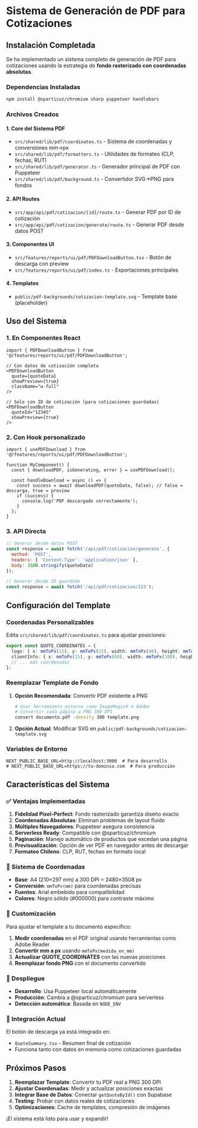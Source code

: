 # Sistema de Generación de PDF para Cotizaciones

## Instalación Completada

Se ha implementado un sistema completo de generación de PDF para cotizaciones usando la estrategia de **fondo rasterizado con coordenadas absolutas**.

### Dependencias Instaladas

```bash
npm install @sparticuz/chromium sharp puppeteer handlebars
```

### Archivos Creados

#### 1. Core del Sistema PDF
- `src/shared/lib/pdf/coordinates.ts` - Sistema de coordenadas y conversiones mm→px
- `src/shared/lib/pdf/formatters.ts` - Utilidades de formateo (CLP, fechas, RUT)
- `src/shared/lib/pdf/generator.ts` - Generador principal de PDF con Puppeteer
- `src/shared/lib/pdf/background.ts` - Convertidor SVG→PNG para fondos

#### 2. API Routes
- `src/app/api/pdf/cotizacion/[id]/route.ts` - Generar PDF por ID de cotización
- `src/app/api/pdf/cotizacion/generate/route.ts` - Generar PDF desde datos POST

#### 3. Componentes UI
- `src/features/reports/ui/pdf/PDFDownloadButton.tsx` - Botón de descarga con preview
- `src/features/reports/ui/pdf/index.ts` - Exportaciones principales

#### 4. Templates
- `public/pdf-backgrounds/cotizacion-template.svg` - Template base (placeholder)

## Uso del Sistema

### 1. En Componentes React

```tsx
import { PDFDownloadButton } from '@/features/reports/ui/pdf/PDFDownloadButton';

// Con datos de cotización completa
<PDFDownloadButton 
  quote={quoteData} 
  showPreview={true}
  className="w-full"
/>

// Solo con ID de cotización (para cotizaciones guardadas)
<PDFDownloadButton 
  quoteId="12345" 
  showPreview={true}
/>
```

### 2. Con Hook personalizado

```tsx
import { usePDFDownload } from '@/features/reports/ui/pdf/PDFDownloadButton';

function MyComponent() {
  const { downloadPDF, isGenerating, error } = usePDFDownload();
  
  const handleDownload = async () => {
    const success = await downloadPDF(quoteData, false); // false = descarga, true = preview
    if (success) {
      console.log('PDF descargado correctamente');
    }
  };
}
```

### 3. API Directa

```javascript
// Generar desde datos POST
const response = await fetch('/api/pdf/cotizacion/generate', {
  method: 'POST',
  headers: { 'Content-Type': 'application/json' },
  body: JSON.stringify(quoteData)
});

// Generar desde ID guardado
const response = await fetch('/api/pdf/cotizacion/123');
```

## Configuración del Template

### Coordenadas Personalizables

Edita `src/shared/lib/pdf/coordinates.ts` para ajustar posiciones:

```typescript
export const QUOTE_COORDINATES = {
  logo: { x: mmToPx(15), y: mmToPx(15), width: mmToPx(40), height: mmToPx(20) },
  clientInfo: { x: mmToPx(15), y: mmToPx(60), width: mmToPx(180), height: mmToPx(35) },
  // ... más coordenadas
};
```

### Reemplazar Template de Fondo

1. **Opción Recomendada**: Convertir PDF existente a PNG
   ```bash
   # Usar herramienta externa como ImageMagick o Adobe
   # Convertir cada página a PNG 300 DPI
   convert documento.pdf -density 300 template.png
   ```

2. **Opción Actual**: Modificar SVG en `public/pdf-backgrounds/cotizacion-template.svg`

### Variables de Entorno

```env
NEXT_PUBLIC_BASE_URL=http://localhost:3000  # Para desarrollo
# NEXT_PUBLIC_BASE_URL=https://tu-dominio.com  # Para producción
```

## Características del Sistema

### ✅ Ventajas Implementadas

1. **Fidelidad Pixel-Perfect**: Fondo rasterizado garantiza diseño exacto
2. **Coordenadas Absolutas**: Eliminan problemas de layout fluido
3. **Múltiples Navegadores**: Puppeteer asegura consistencia
4. **Serverless Ready**: Compatible con @sparticuz/chromium
5. **Paginación**: Manejo automático de productos que excedan una página
6. **Previsualización**: Opción de ver PDF en navegador antes de descargar
7. **Formateo Chileno**: CLP, RUT, fechas en formato local

### 🎯 Sistema de Coordenadas

- **Base**: A4 (210×297 mm) a 300 DPI = 2480×3508 px
- **Conversión**: `mmToPx(mm)` para coordenadas precisas
- **Fuentes**: Arial embebido para compatibilidad
- **Colores**: Negro sólido (#000000) para contraste máximo

### 🔧 Customización

Para ajustar el template a tu documento específico:

1. **Medir coordenadas** en el PDF original usando herramientas como Adobe Reader
2. **Convertir mm a px** usando `mmToPx(medida_en_mm)`
3. **Actualizar QUOTE_COORDINATES** con las nuevas posiciones
4. **Reemplazar fondo PNG** con el documento convertido

### 🚀 Despliegue

- **Desarrollo**: Usa Puppeteer local automáticamente
- **Producción**: Cambia a @sparticuz/chromium para serverless
- **Detección automática**: Basada en `NODE_ENV`

### 📱 Integración Actual

El botón de descarga ya está integrado en:
- `QuoteSummary.tsx` - Resumen final de cotización
- Funciona tanto con datos en memoria como cotizaciones guardadas

## Próximos Pasos

1. **Reemplazar Template**: Convertir tu PDF real a PNG 300 DPI
2. **Ajustar Coordenadas**: Medir y actualizar posiciones exactas
3. **Integrar Base de Datos**: Conectar `getQuoteById()` con Supabase
4. **Testing**: Probar con datos reales de cotizaciones
5. **Optimizaciones**: Cache de templates, compresión de imágenes

¡El sistema está listo para usar y expandir!
